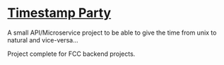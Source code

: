 # [Timestamp Party](http://timestamp.party)

A small API/Microservice project to be able to give the time from unix to natural and vice-versa... 

Project complete for FCC backend projects. 
